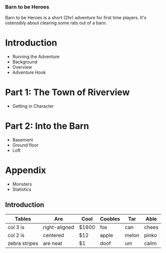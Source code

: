 ### Barn to be Heroes

Barn to be Heroes is a short (2hr) adventure for first time players. It's ostensibly about clearing some rats out of a barn.

# Introduction
- Running the Adventure
- Background
- Overview
- Adventure Hook

# Part 1: The Town of Riverview
- Getting in Character

# Part 2: Into the Barn
- Basement
- Ground floor
- Loft

# Appendix
- Monsters
- Statistics

## Introduction


| Tables        | Are           | Cool  | Coobles    | Tar   | Able  |
| ------------- |---------------|-------|------------|-------|-------|
| col 3 is      | right-aligned | $1600 |    fox     |  can  | chees |
| col 2 is      | centered      |   $12 |    apple   |  melon| pinko |
| zebra stripes | are neat      |    $1 |    doof    |  um   | calim |
